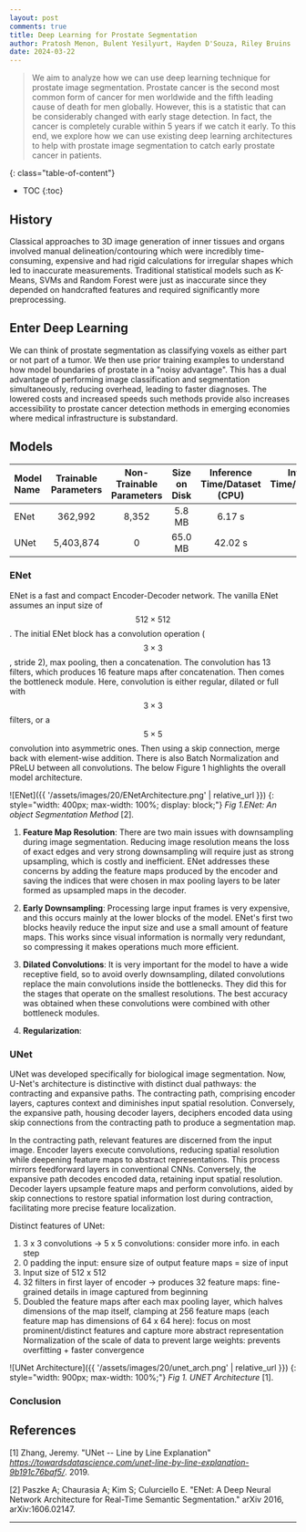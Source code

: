 ```yaml
---
layout: post
comments: true
title: Deep Learning for Prostate Segmentation
author: Pratosh Menon, Bulent Yesilyurt, Hayden D'Souza, Riley Bruins
date: 2024-03-22
---
```


> We aim to analyze how we can use deep learning technique for prostate image
> segmentation. Prostate cancer is the second most common form of cancer for men
> worldwide and the fifth leading cause of death for men globally. However, this
> is a statistic that can be considerably changed with early stage detection. In
> fact, the cancer is completely curable within 5 years if we catch it early. To
> this end, we explore how we can use existing deep learning architectures to
> help with prostate image segmentation to catch early prostate cancer in
> patients.

<!--more-->
{: class="table-of-content"}
- TOC
{:toc}

## History

Classical approaches to 3D image generation of inner tissues and organs involved
manual delineation/contouring which were incredibly time-consuming, expensive
and had rigid calculations for irregular shapes which led to inaccurate
measurements. Traditional statistical models such as K-Means, SVMs and Random
Forest were just as inaccurate since they depended on handcrafted features and
required significantly more preprocessing.

## Enter Deep Learning

We can think of prostate segmentation as classifying voxels as either part or
not part of a tumor. We then use prior training examples to understand how model
boundaries of prostate in a "noisy advantage". This has a dual advantage of
performing image classification and segmentation simultaneously, reducing
overhead, leading to faster diagnoses. The lowered costs and increased speeds
such methods provide also increases accessibility to prostate cancer detection
methods in emerging economies where medical infrastructure is substandard.

## Models

| Model Name | Trainable Parameters | Non-Trainable Parameters | Size on Disk | Inference Time/Dataset (CPU) | Inference Time/Dataset (GPU) |
| :--------- | :------------------: | :----------------------: | :----------: | :--------------------------: | ---------------------------: |
| ENet       |       362,992        |          8,352           |    5.8 MB    |            6.17 s            |                       1.07 s |
| UNet       |      5,403,874       |            0             |   65.0 MB    |           42.02 s            |                       1.57 s |

### ENet

ENet is a fast and compact Encoder-Decoder network. The vanilla ENet assumes an
input size of $$512 \times 512$$. The initial ENet block has a convolution
operation ($$3 \times 3$$, stride 2), max pooling, then a concatenation. The
convolution has 13 filters, which produces 16 feature maps after concatenation.
Then comes the bottleneck module. Here, convolution is either regular, dilated
or full with $$3 \times 3$$ filters, or a $$5\times5$$ convolution into
asymmetric ones. Then using a skip connection, merge back with element-wise
addition. There is also Batch Normalization and PReLU between all convolutions.
The below Figure 1 highlights the overall model architecture.

<!-- deno-fmt-ignore-start -->
![ENet]({{ '/assets/images/20/ENetArchitecture.png' | relative_url }})
{: style="width: 400px; max-width: 100%; display: block;"}
_Fig 1.ENet: An object Segmentation Method_ [2].
<!-- deno-fmt-ignore-end -->


1. **Feature Map Resolution**: There are two main issues with downsampling during image segmentation. Reducing image resolution means the loss of exact edges and very strong downsampling will require just as strong upsampling, which is costly and inefficient. ENet addresses these concerns by adding the feature maps produced by the encoder and saving the indices that were chosen in max pooling layers to be later formed as upsampled maps in the decoder.

2. **Early Downsampling**: Processing large input frames is very expensive, and this occurs mainly at the lower blocks of the model. ENet's first two blocks heavily reduce the input size and use a small amount of feature maps. This works since visual information is normally very redundant, so compressing it makes operations much more efficient. 

3. **Dilated Convolutions**: It is very important for the model to have a wide receptive field, so to avoid overly downsampling, dilated convolutions replace the main convolutions inside the bottlenecks. They did this for the stages that operate on the smallest resolutions. The best accuracy was obtained when these convolutions were combined with other bottleneck modules.

4. **Regularization**: 


### UNet
UNet was developed specifically for biological image segmentation. Now, U-Net's architecture is distinctive with distinct dual pathways: the contracting and expansive paths. The contracting path, comprising encoder layers, captures context and diminishes input spatial resolution. Conversely, the expansive path, housing decoder layers, deciphers encoded data using skip connections from the contracting path to produce a segmentation map.

In the contracting path, relevant features are discerned from the input image. Encoder layers execute convolutions, reducing spatial resolution while deepening feature maps to abstract representations. This process mirrors feedforward layers in conventional CNNs. Conversely, the expansive path decodes encoded data, retaining input spatial resolution. Decoder layers upsample feature maps and perform convolutions, aided by skip connections to restore spatial information lost during contraction, facilitating more precise feature localization.

Distinct features of UNet:
1. 3 x 3 convolutions -> 5 x 5 convolutions: consider more info. in each step
2. 0 padding the input: ensure size of output feature maps = size of input
3. Input size of 512 x 512
4. 32 filters in first layer of encoder -> produces 32 feature maps: fine-grained details in image captured from beginning
5. Doubled the feature maps after each max pooling layer, which halves dimensions of the map itself, clamping at 256 feature maps (each feature map has dimensions    of 64 x 64 here): focus on most prominent/distinct features and capture more abstract representation
   Normalization of the scale of data to prevent large weights: prevents overfitting + faster convergence


<!-- deno-fmt-ignore-start -->
![UNet Architecture]({{ '/assets/images/20/unet_arch.png' | relative_url }})
{: style="width: 900px; max-width: 100%;"}
*Fig 1. UNET Architecture* [1].
<!-- deno-fmt-ignore-end -->

### Conclusion

## References


[1] Zhang, Jeremy. "UNet -- Line by Line Explanation"
_https://towardsdatascience.com/unet-line-by-line-explanation-9b191c76baf5/_.
2019.

[2] Paszke A; Chaurasia A; Kim S; Culurciello E. "ENet: A Deep Neural Network Architecture for
Real-Time Semantic Segmentation." arXiv 2016, arXiv:1606.02147.

---

<!-- vim: set spell: -->

